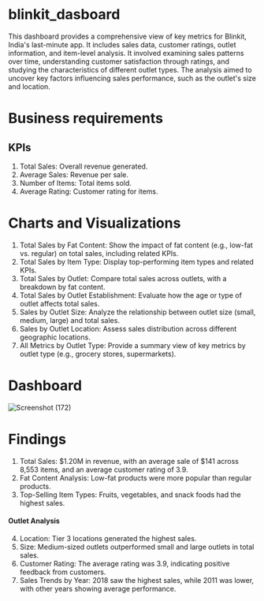 # blinkit_dasboard
This dashboard provides a comprehensive view of key metrics for Blinkit, India's last-minute app. It includes sales data, customer ratings, outlet information, and item-level analysis. It involved examining sales patterns over time, understanding customer satisfaction through ratings, and studying the characteristics of different outlet types. The analysis aimed to uncover key factors influencing sales performance, such as the outlet's size and location. 
# Business requirements
## KPIs
 1. Total Sales: Overall revenue generated.
 2. Average Sales: Revenue per sale.
 3. Number of Items: Total items sold.
 4. Average Rating: Customer rating for items.

# Charts and Visualizations

1. Total Sales by Fat Content: Show the impact of fat content (e.g., low-fat vs. regular) on total sales, including related KPIs.
2. Total Sales by Item Type: Display top-performing item types and related KPIs.
3. Total Sales by Outlet: Compare total sales across outlets, with a breakdown by fat content.
4. Total Sales by Outlet Establishment: Evaluate how the age or type of outlet affects total sales.
5. Sales by Outlet Size: Analyze the relationship between outlet size (small, medium, large) and total sales.
6. Sales by Outlet Location: Assess sales distribution across different geographic locations.
7. All Metrics by Outlet Type: Provide a summary view of key metrics by outlet type (e.g., grocery stores, supermarkets).

# Dashboard
![Screenshot (172)](https://github.com/user-attachments/assets/e4001ed9-1bec-49c9-89bf-5a6587704cb3)


# Findings
1. Total Sales: $1.20M in revenue, with an average sale of $141 across 8,553 items, and an average customer rating of 3.9.
2. Fat Content Analysis: Low-fat products were more popular than regular products.
3. Top-Selling Item Types: Fruits, vegetables, and snack foods had the highest sales.
   
#### Outlet Analysis
4. Location: Tier 3 locations generated the highest sales.
5. Size: Medium-sized outlets outperformed small and large outlets in total sales.
6. Customer Rating: The average rating was 3.9, indicating positive feedback from customers.
7. Sales Trends by Year: 2018 saw the highest sales, while 2011 was lower, with other years showing average performance.
